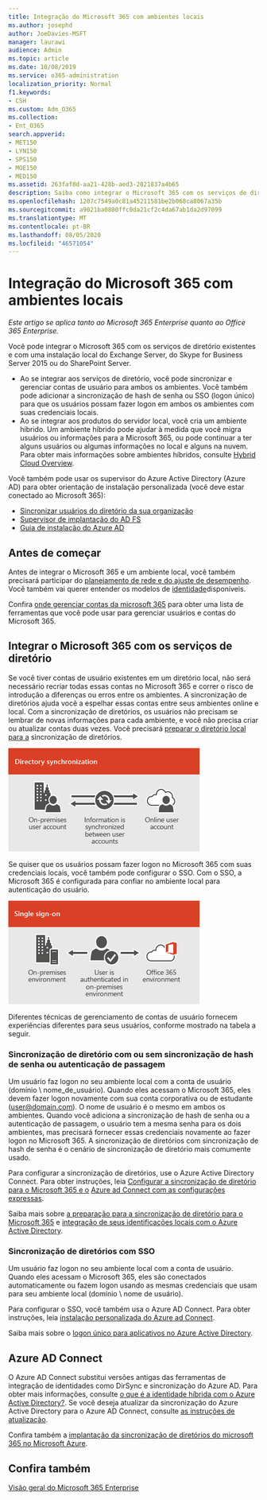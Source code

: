 ```yaml
---
title: Integração do Microsoft 365 com ambientes locais
ms.author: josephd
author: JoeDavies-MSFT
manager: laurawi
audience: Admin
ms.topic: article
ms.date: 10/08/2019
ms.service: o365-administration
localization_priority: Normal
f1.keywords:
- CSH
ms.custom: Adm_O365
ms.collection:
- Ent_O365
search.appverid:
- MET150
- LYN150
- SPS150
- MOE150
- MED150
ms.assetid: 263faf8d-aa21-428b-aed3-2021837a4b65
description: Saiba como integrar o Microsoft 365 com os serviços de diretório existentes.
ms.openlocfilehash: 1207c7549a0c81a45211581be2b068ca8067a35b
ms.sourcegitcommit: a9021ba0800ffc0da21cf2c4da67ab1da2d97099
ms.translationtype: MT
ms.contentlocale: pt-BR
ms.lasthandoff: 08/05/2020
ms.locfileid: "46571054"
---
```

# <a name="microsoft-365-integration-with-on-premises-environments"></a>Integração do Microsoft 365 com ambientes locais

*Este artigo se aplica tanto ao Microsoft 365 Enterprise quanto ao Office 365 Enterprise.*

Você pode integrar o Microsoft 365 com os serviços de diretório existentes e com uma instalação local do Exchange Server, do Skype for Business Server 2015 ou do SharePoint Server.
  
 - Ao se integrar aos serviços de diretório, você pode sincronizar e gerenciar contas de usuário para ambos os ambientes. Você também pode adicionar a sincronização de hash de senha ou SSO (logon único) para que os usuários possam fazer logon em ambos os ambientes com suas credenciais locais.
 - Ao se integrar aos produtos do servidor local, você cria um ambiente híbrido. Um ambiente híbrido pode ajudar à medida que você migra usuários ou informações para a Microsoft 365, ou pode continuar a ter alguns usuários ou algumas informações no local e alguns na nuvem. Para obter mais informações sobre ambientes híbridos, consulte [Hybrid Cloud Overview](https://docs.microsoft.com/Office365/Enterprise/hybrid-cloud-overview).

Você também pode usar os supervisor do Azure Active Directory (Azure AD) para obter orientação de instalação personalizada (você deve estar conectado ao Microsoft 365):

- [Sincronizar usuários do diretório da sua organização](https://aka.ms/aadconnectpwsync)
- [Supervisor de implantação do AD FS](https://aka.ms/adfsguidance)
- [Guia de instalação do Azure AD](https://aka.ms/aadpguidance)
   
## <a name="before-you-begin"></a>Antes de começar

Antes de integrar o Microsoft 365 e um ambiente local, você também precisará participar do [planejamento de rede e do ajuste de desempenho](network-planning-and-performance.md). Você também vai querer entender os modelos de [identidade](about-office-365-identity.md)disponíveis. 

Confira [onde gerenciar contas da microsoft 365](manage-office-365-accounts.md) para obter uma lista de ferramentas que você pode usar para gerenciar usuários e contas do Microsoft 365. 
  
## <a name="integrate-microsoft-365-with-directory-services"></a>Integrar o Microsoft 365 com os serviços de diretório
Se você tiver contas de usuário existentes em um diretório local, não será necessário recriar todas essas contas no Microsoft 365 e correr o risco de introdução a diferenças ou erros entre os ambientes. A sincronização de diretórios ajuda você a espelhar essas contas entre seus ambientes online e local. Com a sincronização de diretórios, os usuários não precisam se lembrar de novas informações para cada ambiente, e você não precisa criar ou atualizar contas duas vezes. Você precisará [preparar o diretório local para a](prepare-for-directory-synchronization.md) sincronização de diretórios.
  
![Usar a sincronização de diretórios para manter as informações de conta de usuário local e online sincronizadas](media/a64af0d0-9be6-46b1-8727-277e683abf5e.png)
  
Se quiser que os usuários possam fazer logon no Microsoft 365 com suas credenciais locais, você também pode configurar o SSO. Com o SSO, a Microsoft 365 é configurada para confiar no ambiente local para autenticação do usuário.
  
![Com o logon único, a mesma conta está disponível nos ambientes local e online](media/d76235f2-8a53-405e-b8ef-dfa4cfc208b8.png)
  
Diferentes técnicas de gerenciamento de contas de usuário fornecem experiências diferentes para seus usuários, conforme mostrado na tabela a seguir.
 
### <a name="directory-synchronization-with-or-without-password-hash-synchronization-or-pass-through-authentication"></a>Sincronização de diretório com ou sem sincronização de hash de senha ou autenticação de passagem

Um usuário faz logon no seu ambiente local com a conta de usuário (domínio \ nome_de_usuário). Quando eles acessam o Microsoft 365, eles devem fazer logon novamente com sua conta corporativa ou de estudante (user@domain.com). O nome de usuário é o mesmo em ambos os ambientes. Quando você adiciona a sincronização de hash de senha ou a autenticação de passagem, o usuário tem a mesma senha para os dois ambientes, mas precisará fornecer essas credenciais novamente ao fazer logon no Microsoft 365. A sincronização de diretórios com sincronização de hash de senha é o cenário de sincronização de diretório mais comumente usado.

Para configurar a sincronização de diretórios, use o Azure Active Directory Connect. Para obter instruções, leia [Configurar a sincronização de diretório para o Microsoft 365 e o](set-up-directory-synchronization.md) [Azure ad Connect com as configurações expressas](https://go.microsoft.com/fwlink/p/?LinkId=698537).

Saiba mais sobre [a preparação para a sincronização de diretório para o Microsoft 365](prepare-for-directory-synchronization.md) e [integração de seus identificações locais com o Azure Active Directory](https://go.microsoft.com/fwlink/?LinkId=518101).

### <a name="directory-synchronization-with-sso"></a>Sincronização de diretórios com SSO

Um usuário faz logon no seu ambiente local com a conta de usuário. Quando eles acessam o Microsoft 365, eles são conectados automaticamente ou fazem logon usando as mesmas credenciais que usam para seu ambiente local (domínio \ nome de usuário).

Para configurar o SSO, você também usa o Azure AD Connect. Para obter instruções, leia [instalação personalizada do Azure ad Connect](https://go.microsoft.com/fwlink/p/?LinkID=698430).

Saiba mais sobre o [logon único para aplicativos no Azure Active Directory](https://go.microsoft.com/fwlink/p/?LinkId=698604).

## <a name="azure-ad-connect"></a>Azure AD Connect

O Azure AD Connect substitui versões antigas das ferramentas de integração de identidades como DirSync e sincronização do Azure AD. Para obter mais informações, consulte [o que é a identidade híbrida com o Azure Active Directory?](https://go.microsoft.com/fwlink/p/?LinkId=527969). Se você deseja atualizar da sincronização do Azure Active Directory para o Azure AD Connect, consulte [as instruções de atualização](https://go.microsoft.com/fwlink/p/?LinkId=733240). 

Confira também a [implantação da sincronização de diretórios do microsoft 365 no Microsoft Azure](https://go.microsoft.com/fwlink/?LinkId=517887).

## <a name="see-also"></a>Confira também

[Visão geral do Microsoft 365 Enterprise](https://docs.microsoft.com/microsoft-365/enterprise/microsoft-365-overview)
